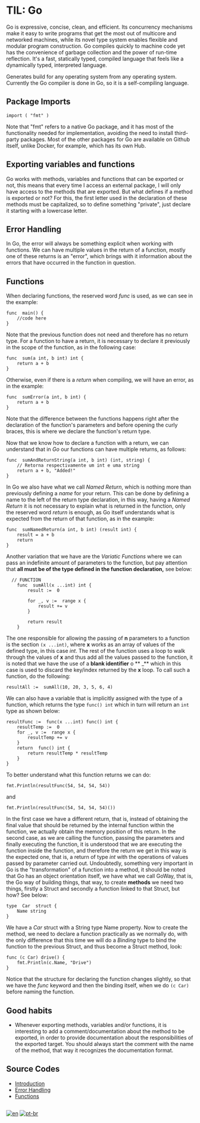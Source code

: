 # TIL: Go

Go is expressive, concise, clean, and efficient. Its concurrency mechanisms make it easy to write programs that get the most out of multicore and networked machines, while its novel type system enables flexible and modular program construction. Go compiles quickly to machine code yet has the convenience of garbage collection and the power of run-time reflection. It's a fast, statically typed, compiled language that feels like a dynamically typed, interpreted language.

Generates build for any operating system from any operating system. Currently the Go compiler is done in Go, so it is a self-compiling language.

## Package Imports

    import ( "fmt" )
    
Note that "fmt" refers to a native Go package, and it has most of the functionality needed for implementation, avoiding the need to install third-party packages. Most of the other packages for Go are available on Github itself, unlike Docker, for example, which has its own Hub.

## Exporting variables and functions

Go works with methods, variables and functions that can be exported or not, this means that every time I access an external package, I will only have access to the methods that are exported. But what defines if a method is exported or not? For this, the first letter used in the declaration of these methods must be capitalized, so to define something "private", just declare it starting with a lowercase letter.

## Error Handling
In Go, the error will always be something explicit when working with functions. We can have multiple values ​​in the return of a function, mostly one of these returns is an "error", which brings with it information about the errors that have occurred in the function in question.

## Functions
When declaring functions, the reserved word *func* is used, as we can see in the example:

    func  main() {
	    //code here
    }
    
Note that the previous function does not need and therefore has no return type. For a function to have a return, it is necessary to declare it previously in the scope of the function, as in the following case:

    func  sum(a int, b int) int {
	    return a + b
    }

Otherwise, even if there is a *return* when compiling, we will have an error, as in the example:

    func  sumError(a int, b int) {
	    return a + b
    }
    
Note that the difference between the functions happens right after the declaration of the function's parameters and before opening the curly braces, this is where we declare the function's return type.

Now that we know how to declare a function with a return, we can understand that in *Go* our functions can have multiple returns, as follows:

    func  sumAndReturnString(a int, b int) (int, string) {
	    // Retorna respectivamente um int e uma string
	    return a + b, "Added!"
    }

In Go we also have what we call *Named Return*, which is nothing more than previously defining a *name* for your return. This can be done by defining a name to the left of the return type declaration, in this way, having a *Named Return* it is not necessary to explain what is returned in the function, only the reserved word *return* is enough, as Go itself understands what is expected from the return of that function, as in the example:

    func  sumNamedReturn(a int, b int) (result int) {
	    result = a + b
	    return
    }

Another variation that we have are the *Variatic Functions* where we can pass an indefinite amount of parameters to the function, but pay attention that **all must be of the type defined in the function declaration,** see below:

      // FUNCTION
        func  sumAll(x ...int) int {
    	    result :=  0
    	    
    	    for _, v :=  range x {
    		    result += v
    	    }
    	    
    	    return result
        }

The one responsible for allowing the passing of **n** parameters to a function is the section `(x ...int)`, where **x** works as an array of values of the defined type, in this case *int*. The rest of the function uses a loop to walk through the values of **x** and thus add all the values passed to the function, it is noted that we have the use of a **blank identifier** o ** _** which in this case is used to discard the key/index returned by the **x** loop. To call such a function, do the following:

    resultAll :=  sumAll(10, 20, 3, 5, 6, 4)

We can also have a variable that is implicitly assigned with the type of a function, which returns the type `func() int` which in turn will return an `int` type as shown below:

    resultFunc :=  func(x ...int) func() int {
	    resultTemp :=  0
	    for _, v :=  range x {
		    resultTemp += v
	    }
	    return  func() int {
		    return resultTemp * resultTemp
	    }
    }

To better understand what this function returns we can do:

    fmt.Println(resultFunc(54, 54, 54, 54))
   and
   
    fmt.Println(resultFunc(54, 54, 54, 54)())

In the first case we have a different return, that is, instead of obtaining the final value that should be returned by the internal function within the function, we actually obtain the memory position of this return. In the second case, as we are calling the function, passing the parameters and finally executing the function, it is understood that we are executing the function inside the function, and therefore the return we get in this way is the expected one, that is, a return of type *int* with the operations of values passed by parameter carried out.
Undoubtedly, something very important in Go is the "transformation" of a function into a method, it should be noted that Go has an object orientation itself, we have what we call GoWay, that is, the Go way of building things, that way, to create **methods** we need two things, firstly a Struct and secondly a function linked to that Struct, but how? See below:

    type  Car  struct {
	    Name string
    }

We have a *Car* struct with a String type Name property. Now to create the method, we need to declare a function practically as we normally do, with the only difference that this time we will do a *Binding* type to bind the function to the previous Struct, and thus become a Struct method, look:

    func (c Car) drive() {
	    fmt.Println(c.Name, "Drive")
    }

Notice that the structure for declaring the function changes slightly, so that we have the *func* keyword and then the binding itself, when we do `(c Car)` before naming the function.

## Good habits
- Whenever exporting methods, variables and/or functions, it is interesting to add a comment/documentation about the method to be exported, in order to provide documentation about the responsibilities of the exported target. You should always start the comment with the name of the method, that way it recognizes the documentation format.

## Source Codes
- [Introduction](https://github.com/alonsofritz/TIL/tree/master/Go/hello-go)
- [Error Handling](https://github.com/alonsofritz/TIL/tree/master/Go/error-handling-go)
- [Functions](https://github.com/alonsofritz/TIL/tree/master/Go/functions-go)

##
[![en](https://img.shields.io/badge/lang-en-red.svg)](https://github.com/alonsofritz/TIL/tree/master/Go/README.md) [![pt-br](https://img.shields.io/badge/lang-pt--br-green.svg)](https://github.com/alonsofritz/TIL/tree/master/Go/README.pt-br.md)